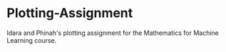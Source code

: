 # Plotting-Assignment
Idara and Phinah's plotting assignment for the Mathematics for Machine Learning course. 
